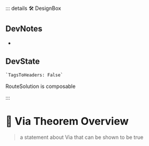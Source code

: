 ::: details 🛠 <dev>DesignBox</dev>

## DevNotes

-

## DevState

```py
`TagsToHeaders: False`
```


RouteSolution is composable

:::

# 🔻 <via>Via Theorem Overview</via>

> a statement about Via that can be shown to be true